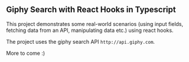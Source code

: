 ## Giphy Search with React Hooks in Typescript

This project demonstrates some real-world scenarios (using input fields,
fetching data from an API, manipulating data etc.) using react hooks.

The project uses the giphy search API `http://api.giphy.com`.

More to come :)
